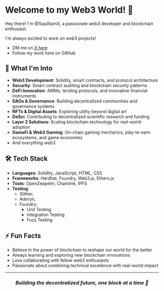 # Welcome to my Web3 World! 👋
Hey there! I'm @SquilliamX, a passionate web3 developer and blockchain enthusiast.  

I'm always excited to work on web3 projects! 
  - DM me on [X here](https://x.com/0xSquilliam)
  - Follow my work here on GitHub

## 🎯 What I'm Into

- **Web3 Development**: Solidity, smart contracts, and protocol architecture
- **Security**: Smart contract auditing and blockchain security patterns
- **DeFi Innovation**: AMMs, lending protocols, and innovative financial instruments
- **DAOs & Governance**: Building decentralized communities and governance systems
- **NFTs & Digital Assets**: Exploring utility beyond digital art
- **DeSci**: Contributing to decentralized scientific research and funding
- **Layer 2 Solutions**: Scaling blockchain technology for real-world adoption
- **GameFi & Web3 Gaming**: On-chain gaming mechanics, play-to-earn ecosystems, and game economies
- *And everything web3* 

## 🛠️ Tech Stack

- **Languages**: Solidity, JavaScript, HTML, CSS
- **Frameworks**: Hardhat, Foundry, Web3.js, Ethers.js
- **Tools**: OpenZeppelin, Chainlink, IPFS
- **Testing**:
  - Slither,
  - Aderyn,
  - Foundry:
      - Unit Testing
      - Integration Testing
      - Fuzz Testing  

## ⚡ Fun Facts

- Believe in the power of blockchain to reshape our world for the better
- Always learning and exploring new blockchain innovations
- Love collaborating with fellow web3 enthusiasts
- Passionate about combining technical excellence with real-world impact


  
---

<div align="center">
    <h3><i>Building the decentralized future, one block at a time 🚀</i></h3>
</div>
